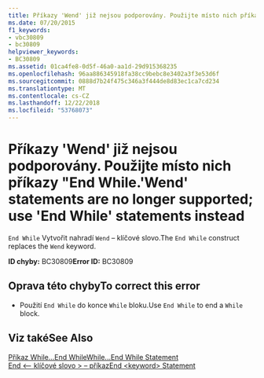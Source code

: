 ```yaml
---
title: Příkazy 'Wend' již nejsou podporovány. Použijte místo nich příkazy "End While.
ms.date: 07/20/2015
f1_keywords:
- vbc30809
- bc30809
helpviewer_keywords:
- BC30809
ms.assetid: 01ca4fe8-0d5f-46a0-aa1d-29d915368235
ms.openlocfilehash: 96aa886345918fa38cc9bebc8e3402a3f3e53d6f
ms.sourcegitcommit: 0888d7b24f475c346a3f444de8d83ec1ca7cd234
ms.translationtype: MT
ms.contentlocale: cs-CZ
ms.lasthandoff: 12/22/2018
ms.locfileid: "53768073"
---
```

# <a name="wend-statements-are-no-longer-supported-use-end-while-statements-instead"></a><span data-ttu-id="41f0b-102">Příkazy 'Wend' již nejsou podporovány. Použijte místo nich příkazy "End While.</span><span class="sxs-lookup"><span data-stu-id="41f0b-102">'Wend' statements are no longer supported; use 'End While' statements instead</span></span>
<span data-ttu-id="41f0b-103">`End While` Vytvořit nahradí `Wend` – klíčové slovo.</span><span class="sxs-lookup"><span data-stu-id="41f0b-103">The `End While` construct replaces the `Wend` keyword.</span></span>  
  
 <span data-ttu-id="41f0b-104">**ID chyby:** BC30809</span><span class="sxs-lookup"><span data-stu-id="41f0b-104">**Error ID:** BC30809</span></span>  
  
## <a name="to-correct-this-error"></a><span data-ttu-id="41f0b-105">Oprava této chyby</span><span class="sxs-lookup"><span data-stu-id="41f0b-105">To correct this error</span></span>  
  
-   <span data-ttu-id="41f0b-106">Použití `End While` do konce `While` bloku.</span><span class="sxs-lookup"><span data-stu-id="41f0b-106">Use `End While` to end a `While` block.</span></span>  
  
## <a name="see-also"></a><span data-ttu-id="41f0b-107">Viz také</span><span class="sxs-lookup"><span data-stu-id="41f0b-107">See Also</span></span>  
 [<span data-ttu-id="41f0b-108">Příkaz While...End While</span><span class="sxs-lookup"><span data-stu-id="41f0b-108">While...End While Statement</span></span>](../../visual-basic/language-reference/statements/while-end-while-statement.md)  
 [<span data-ttu-id="41f0b-109">End \<– klíčové slovo > – příkaz</span><span class="sxs-lookup"><span data-stu-id="41f0b-109">End \<keyword> Statement</span></span>](../../visual-basic/language-reference/statements/end-keyword-statement.md)
